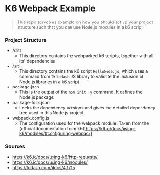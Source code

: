 # K6 Webpack Example
> This repo serves as example on how you should set up your project structure such that you can use Node.js modules in a k6 script

### Project Structure
- /dist
	- This directory contains the webpacked k6 scripts, together with all its' dependencies
- /src
	- This directory contains the k6 script `HelloNode.js`, which uses a command from te `lodash` JS library to validate the inclusion of Node.js libraries in a k6 script
- package.json
	- This is the output of the `npm init -y` command. It defines the Node.js package.
- package-lock.json
	- Locks the dependency versions and gives the detailed dependency tree used in this Node.js project
- webpack.config.js
	- The configuration used for the webpack module. Taken from the (official documentation from k6)[https://k6.io/docs/using-k6/modules/#configuring-webpack]

### Sources
- https://k6.io/docs/using-k6/http-requests/
- https://k6.io/docs/using-k6/modules/
- https://lodash.com/docs/4.17.15